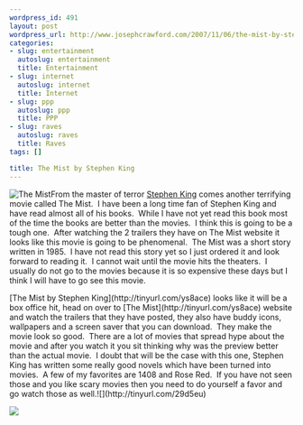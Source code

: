 ```yaml
--- 
wordpress_id: 491
layout: post
wordpress_url: http://www.josephcrawford.com/2007/11/06/the-mist-by-stephen-king/
categories: 
- slug: entertainment
  autoslug: entertainment
  title: Entertainment
- slug: internet
  autoslug: internet
  title: Internet
- slug: ppp
  autoslug: ppp
  title: PPP
- slug: raves
  autoslug: raves
  title: Raves
tags: []

title: The Mist by Stephen King
---
```


![The Mist](http://www.josephcrawford.com/wp-content/uploads/2007/11/the-mist.jpg)From the master of terror [Stephen King](http://www.stephenking.com/) comes another terrifying movie called The Mist.  I have been a long time fan of Stephen King and have read almost all of his books.  While I have not yet read this book most of the time the books are better than the movies.  I think this is going to be a tough one.  After watching the 2 trailers they have on The Mist website it looks like this movie is going to be phenomenal.  The Mist was a short story written in 1985.  I have not read this story yet so I just ordered it and look forward to reading it.  I cannot wait until the movie hits the theaters.  I usually do not go to the movies because it is so expensive these days but I think I will have to go see this movie.
  <div align="left"></div>  
[The Mist by Stephen King](http://tinyurl.com/ys8ace) looks like it will be a box office hit, head on over to [The Mist](http://tinyurl.com/ys8ace) website and watch the trailers that they have posted, they also have buddy icons, wallpapers and a screen saver that you can download.  They make the movie look so good.  There are a lot of movies that spread hype about the movie and after you watch it you sit thinking why was the preview better than the actual movie.  I doubt that will be the case with this one, Stephen King has written some really good novels which have been turned into movies.  A few of my favorites are 1408 and Rose Red.  If you have not seen those and you like scary movies then you need to do yourself a favor and go watch those as well.![](http://tinyurl.com/29d5eu)
  
[![](http://tinyurl.com/2ap5al)](http://www.themist-movie.com/)
